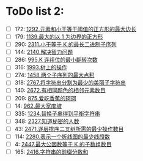 # ToDo list 2: 


- [ ] 172: 	 [1292.元素和小于等于阈值的正方形的最大边长](https://leetcode.cn/problems/maximum-side-length-of-a-square-with-sum-less-than-or-equal-to-threshold) 
- [ ] 179: 	 [1139.最大的以 1 为边界的正方形](https://leetcode.cn/problems/largest-1-bordered-square) 
- [ ] 290: 	 [2311.小于等于 K 的最长二进制子序列](https://leetcode.cn/problems/longest-binary-subsequence-less-than-or-equal-to-k) 
- [ ] 144: 	 [2140.解决智力问题](https://leetcode.cn/problems/solving-questions-with-brainpower) 
- [ ] 286: 	 [995.K 连续位的最小翻转次数](https://leetcode.cn/problems/minimum-number-of-k-consecutive-bit-flips) 
- [ ] 316: 	 [1993.树上的操作](https://leetcode.cn/problems/operations-on-tree) 
- [ ] 274: 	 [1458.两个子序列的最大点积](https://leetcode.cn/problems/max-dot-product-of-two-subsequences) 
- [ ] 318: 	 [2767.将字符串分割为最少的美丽子字符串](https://leetcode.cn/problems/partition-string-into-minimum-beautiful-substrings) 
- [ ] 140: 	 [2672.有相同颜色的相邻元素数目](https://leetcode.cn/problems/number-of-adjacent-elements-with-the-same-color) 
- [ ] 209: 	 [875.爱吃香蕉的珂珂](https://leetcode.cn/problems/koko-eating-bananas) 
- [ ] 14: 	 [962.最大宽度坡](https://leetcode.cn/problems/maximum-width-ramp) 
- [ ] 335: 	 [1234.替换子串得到平衡字符串](https://leetcode.cn/problems/replace-the-substring-for-balanced-string) 
- [ ] 348: 	 [2327.知道秘密的人数](https://leetcode.cn/problems/number-of-people-aware-of-a-secret) 
- [ ] 43: 	 [2471.逐层排序二叉树所需的最少操作数目](https://leetcode.cn/problems/minimum-number-of-operations-to-sort-a-binary-tree-by-level) 
- [ ] 114: 	 [2280.表示一个折线图的最少线段数](https://leetcode.cn/problems/minimum-lines-to-represent-a-line-chart) 
- [ ] 4: 	 [2447.最大公因数等于 K 的子数组数目](https://leetcode.cn/problems/number-of-subarrays-with-gcd-equal-to-k) 
- [ ] 165: 	 [2416.字符串的前缀分数和](https://leetcode.cn/problems/sum-of-prefix-scores-of-strings) 

